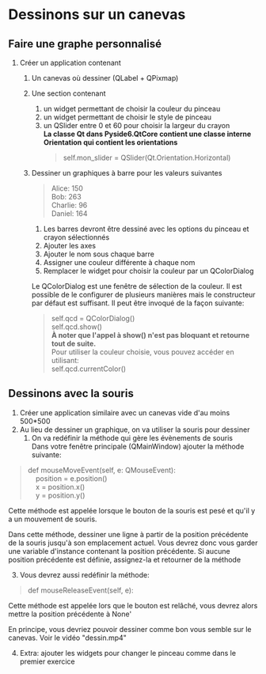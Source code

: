 # Dessinons sur un canevas
## Faire une graphe personnalisé
1) Créer un application contenant
   1) Un canevas où dessiner (QLabel + QPixmap)
   2) Une section contenant
      1) un widget permettant de choisir la couleur du pinceau
      2) un widget permettant de choisir le style de pinceau
      3) un QSlider entre 0 et 60 pour choisir la largeur du crayon  
         **La classe Qt dans Pyside6.QtCore contient une classe interne Orientation qui contient les orientations**
         >self.mon_slider = QSlider(Qt.Orientation.Horizontal)
   3) Dessiner un graphiques à barre pour les valeurs suivantes
      >Alice: 150  
   Bob: 263  
   Charlie: 96  
   Daniel: 164
        1) Les barres devront être dessiné avec les options du pinceau et crayon sélectionnés
      2) Ajouter les axes
      3) Ajouter le nom sous chaque barre
      4) Assigner une couleur différente à chaque  nom
      5) Remplacer le widget pour choisir la couleur par un QColorDialog  
        
      Le QColorDialog est une fenêtre de sélection de la couleur. Il est possible de le configurer de plusieurs manières
mais le constructeur par défaut est suffisant. Il peut être invoqué de la façon suivante:  
      >self.qcd = QColorDialog()  
      self.qcd.show()  
      **À noter que l'appel à show() n'est pas bloquant et retourne tout de suite.**  
      Pour utiliser la couleur choisie, vous pouvez accéder en utilisant:  
      self.qcd.currentColor()

## Dessinons avec la souris
1) Créer une application similaire avec un canevas vide d'au moins 500*500
2) Au lieu de dessiner un graphique, on va utiliser la souris pour dessiner
   1) On va redéfinir la méthode qui gère les évènements de souris  
   Dans votre fenêtre principale (QMainWindow) ajouter la méthode suivante:
>def mouseMoveEvent(self, e: QMouseEvent):    
    &nbsp;&nbsp;&nbsp;&nbsp;position = e.position()  
>   &nbsp;&nbsp;&nbsp;&nbsp;x = position.x()  
>  &nbsp;&nbsp;&nbsp;&nbsp;y = position.y() 

Cette méthode est appelée lorsque le bouton de la souris est pesé et qu'il y a un mouvement de souris.  

Dans cette méthode, dessiner une ligne à partir de la position précédente de la souris jusqu'à son emplacement actuel.
Vous devrez donc vous garder une variable d'instance contenant la position précédente. Si aucune position précédente est définie,
assignez-la et retourner de la méthode
    
3) Vous devrez aussi redéfinir la méthode:
>def mouseReleaseEvent(self, e):

Cette méthode est appelée lors que le bouton est relâché, vous devrez alors mettre la position précédente à None'

En principe, vous devriez pouvoir dessiner comme bon vous semble sur le canevas.
Voir le vidéo "dessin.mp4"

4) Extra: ajouter les widgets pour changer le pinceau comme dans le premier exercice
    